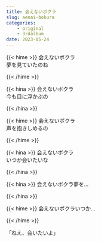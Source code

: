 ```yaml
---
title: 会えないボクラ
slug: aenai-bokura
categories:
    - original
    - 3rdalbum
date: 2023-05-24
---
```


{{< hime >}}
会えないボクラ  
夢を見ていたのね  

{{< /hime >}}

{{< hina >}}
会えないボクラ  
今も目に浮かぶの  

{{< /hina >}}

{{< hime >}}
会えないボクラ  
声を抱きしめるの  

{{< /hime >}}

{{< hina >}}
会えないボクラ  
いつか会いたいな  

{{< /hina >}}

{{< hina >}}
会えないボクラ夢を…  

{{< /hina >}}

{{< hime >}}
会えないボクラいつか…  

{{< /hime >}}

「ねえ、会いたいよ」  